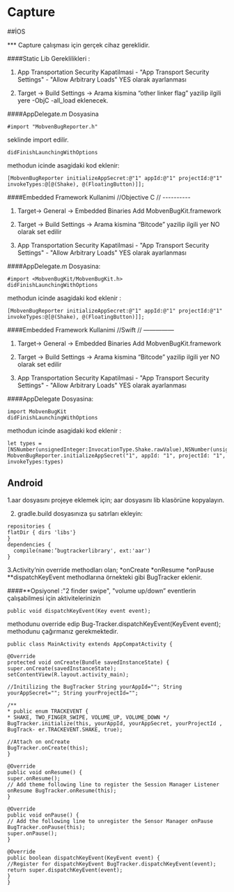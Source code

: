 # Capture

##İOS

*** Capture çalışması için gerçek cihaz gereklidir.

####Static Lib Gereklilikleri :

1) App Transportation Security Kapatilmasi - "App Transport Security Settings" - "Allow Arbitrary Loads" YES olarak ayarlanması

2) Target -> Build Settings -> Arama kismina “other linker flag” yazilip ilgili yere -ObjC -all_load eklenecek.

####AppDelegate.m Dosyasina

```
#import "MobvenBugReporter.h"
``` 
seklinde import edilir. 
```
didFinishLaunchingWithOptions
```
methodun icinde asagidaki kod eklenir: 

```
[MobvenBugReporter initializeAppSecret:@"1" appId:@"1" projectId:@"1" invokeTypes:@[@(Shake), @(FloatingButton)]];
```

####Embedded Framework Kullanimi //Objective C // ----------

1) Target-> General -> Embedded Binaries
Add MobvenBugKit.framework

2) Target -> Build Settings -> Arama kismina “Bitcode” yazilip ilgili yer NO olarak set edilir

3) App Transportation Security Kapatilmasi - "App Transport Security Settings" - "Allow Arbitrary Loads" YES olarak ayarlanması

####AppDelegate.m Dosyasina:
```
#import <MobvenBugKit/MobvenBugKit.h>
didFinishLaunchingWithOptions
```
methodun icinde asagidaki kod eklenir : 
```
[MobvenBugReporter initializeAppSecret:@"1" appId:@"1" projectId:@"1" invokeTypes:@[@(Shake), @(FloatingButton)]];
```

####Embedded Framework Kullanimi //Swift // —————

1) Target-> General -> Embedded Binaries
Add MobvenBugKit.framework

2) Target -> Build Settings -> Arama kismina “Bitcode” yazilip ilgili yer NO olarak set edilir

3) App Transportation Security Kapatilmasi - "App Transport Security Settings" - "Allow Arbitrary Loads" YES olarak ayarlanması

####AppDelegate Dosyasina:
```
import MobvenBugKit
didFinishLaunchingWithOptions
```
methodun icinde asagidaki kod eklenir :
```
let types = [NSNumber(unsignedInteger:InvocationType.Shake.rawValue),NSNumber(unsignedInteger:InvocationType.FloatingButton.rawValue)]
MobvenBugReporter.initializeAppSecret("1", appId: "1", projectId: "1", invokeTypes:types)
```

## Android

1.aar dosyasını projeye eklemek için; aar dosyasını lib klasörüne kopyalayın.

2. gradle.build dosyasınıza şu satırları ekleyin: 

```
repositories {
flatDir { dirs 'libs'} 
}
dependencies { 
  compile(name:’bugtrackerlibrary', ext:'aar')
}
```

3.Activity’nin override methodları olan; 
*onCreate
*onResume
*onPause
**dispatchKeyEvent
methodlarına örnekteki gibi BugTracker eklenir.

####**Opsiyonel :"2 finder swipe", "volume up/down” eventlerin çalışabilmesi için aktivitelerinizin

```
public void dispatchKeyEvent(Key event event);
```
methodunu override edip Bug-Tracker.dispatchKeyEvent(KeyEvent event); methodunu çağırmanız gerekmektedir. 

```
public class MainActivity extends AppCompatActivity {

@Override
protected void onCreate(Bundle savedInstanceState) {
super.onCreate(savedInstanceState); setContentView(R.layout.activity_main);

//Initilizing the BugTracker String yourAppId=""; String yourAppSecret=""; String yourProjectId="";

/**
* public enum TRACKEVENT {
* SHAKE, TWO_FINGER_SWIPE, VOLUME_UP, VOLUME_DOWN */
BugTracker.initialize(this, yourAppId, yourAppSecret, yourProjectId , BugTrack- er.TRACKEVENT.SHAKE, true);
 
//Attach on onCreate
BugTracker.onCreate(this); 
}

@Override
public void onResume() {
super.onResume();
// Add theme following line to register the Session Manager Listener onResume BugTracker.onResume(this);
}

@Override
public void onPause() {
// Add the following line to unregister the Sensor Manager onPause BugTracker.onPause(this);
super.onPause(); 
}

@Override
public boolean dispatchKeyEvent(KeyEvent event) {
//Register for dispatchKeyEvent BugTracker.dispatchKeyEvent(event); return super.dispatchKeyEvent(event);
} 
}
```
